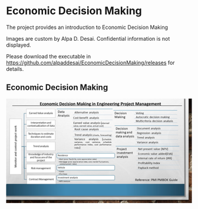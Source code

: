 # Economic Decision Making

The project provides an introduction to Economic Decision Making

Images are custom by Alpa D. Desai. Confidential information is not displayed.

Please download the executable in https://github.com/alpaddesai/EconomicDecisionMaking/releases for details.

## Economic Decision Making
![image](EconomicDecisionMaking.jpg)
